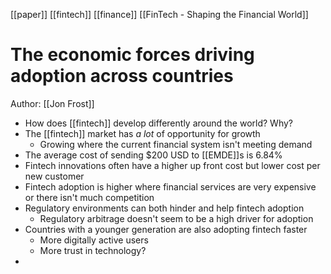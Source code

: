 [[paper]] [[fintech]] [[finance]] [[FinTech - Shaping the Financial World]]

# The economic forces driving adoption across countries
Author: [[Jon Frost]]

- How does [[fintech]] develop differently around the world? Why?
- The [[fintech]] market has _a lot_ of opportunity for growth
	- Growing where the current financial system isn't meeting demand
- The average cost of sending $200 USD to [[EMDE]]s is 6.84%
- Fintech innovations often have a higher up front cost but lower cost per new customer
- Fintech adoption is higher where financial services are very expensive or there isn't much competition
- Regulatory environments can both hinder and help fintech adoption
	- Regulatory arbitrage doesn't seem to be a high driver for adoption
- Countries with a younger generation are also adopting fintech faster
	- More digitally active users
	- More trust in technology?
- 